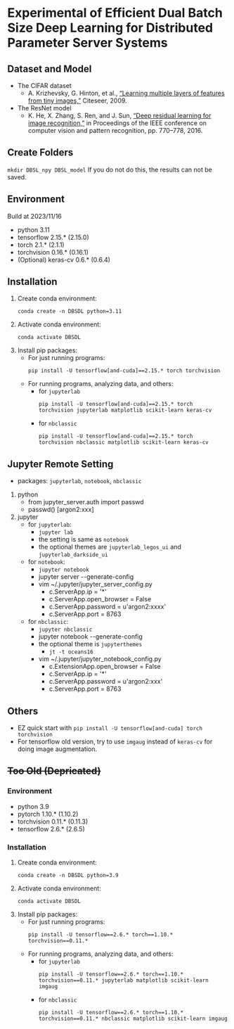 # Experimental of Efficient Dual Batch Size Deep Learning for Distributed Parameter Server Systems
<!--
K. -W. Lu, P. Liu, D. -Y. Hong and J. -J. Wu, "Efficient Dual Batch Size Deep Learning for Distributed Parameter Server Systems," 2022 IEEE 46th Annual Computers, Software, and Applications Conference (COMPSAC), 2022, pp. 630-639, doi: [10.1109/COMPSAC54236.2022.00110](https://doi.org/10.1109/COMPSAC54236.2022.00110).
-->

## Dataset and Model
- The CIFAR dataset
    - A. Krizhevsky, G. Hinton, et al., [“Learning multiple layers of features from tiny images,”](https://www.cs.toronto.edu/~kriz/) Citeseer, 2009.
- The ResNet model
    - K. He, X. Zhang, S. Ren, and J. Sun, [“Deep residual learning for image recognition,”](https://doi.org/10.1109/CVPR.2016.90) in Proceedings of the IEEE conference on computer vision and pattern recognition, pp. 770–778, 2016.

## Create Folders
`mkdir DBSL_npy DBSL_model`
If you do not do this, the results can not be saved.

## Environment
Build at 2023/11/16
- python 3.11
- tensorflow 2.15.* (2.15.0)
- torch 2.1.* (2.1.1)
- torchvision 0.16.* (0.16.1)
- (Optional) keras-cv 0.6.* (0.6.4)

## Installation
1. Create conda environment:
    ```
    conda create -n DBSDL python=3.11
    ```
2. Activate conda environment:
    ```
    conda activate DBSDL
    ```
3. Install pip packages:
    - For just running programs:
        ```
        pip install -U tensorflow[and-cuda]==2.15.* torch torchvision
        ```
    - For running programs, analyzing data, and others:
        - for `jupyterlab`
            ```
            pip install -U tensorflow[and-cuda]==2.15.* torch torchvision jupyterlab matplotlib scikit-learn keras-cv
            ```
        - for `nbclassic`
            ```
            pip install -U tensorflow[and-cuda]==2.15.* torch torchvision nbclassic matplotlib scikit-learn keras-cv
            ```

## Jupyter Remote Setting
- packages: `jupyterlab`, `notebook`, `nbclassic`
1. python
    - from jupyter_server.auth import passwd
    - passwd()
        [argon2:xxx]
2. jupyter
    - for `jupyterlab`:
        - `jupyter lab`
        - the setting is same as `notebook`
        - the optional themes are `jupyterlab_legos_ui` and `jupyterlab_darkside_ui`
    - for `notebook`:
        - `jupyter notebook`
        - jupyter server --generate-config
        - vim ~/.jupyter/jupyter_server_config.py
            - c.ServerApp.ip = '*'
            - c.ServerApp.open_browser = False
            - c.ServerApp.password = u'argon2:xxxx'
            - c.ServerApp.port = 8763
    - for `nbclassic`:
        - `jupyter nbclassic`
        - jupyter notebook --generate-config
        - the optional theme is `jupyterthemes`
            - `jt -t oceans16`
        - vim ~/.jupyter/jupyter_notebook_config.py
            - c.ExtensionApp.open_browser = False
            - c.ServerApp.ip = '*'
            - c.ServerApp.password = u'argon2:xxx'
            - c.ServerApp.port = 8763

## Others
- EZ quick start with `pip install -U tensorflow[and-cuda] torch torchvision`
- For tensorflow old version, try to use `imgaug` instead of `keras-cv` for doing image augmentation.

## ~~Too Old (Depricated)~~
### Environment
- python 3.9
- pytorch 1.10.* (1.10.2)
- torchvision 0.11.* (0.11.3)
- tensorflow 2.6.* (2.6.5)
### Installation
1. Create conda environment:
    ```
    conda create -n DBSDL python=3.9
    ```
2. Activate conda environment:
    ```
    conda activate DBSDL
    ```
3. Install pip packages:
    - For just running programs:
        ```
        pip install -U tensorflow==2.6.* torch==1.10.* torchvision==0.11.*
        ```
    - For running programs, analyzing data, and others:
        - for `jupyterlab`
            ```
            pip install -U tensorflow==2.6.* torch==1.10.* torchvision==0.11.* jupyterlab matplotlib scikit-learn imgaug
            ```
        - for `nbclassic`
            ```
            pip install -U tensorflow==2.6.* torch==1.10.* torchvision==0.11.* nbclassic matplotlib scikit-learn imgaug
            ```
